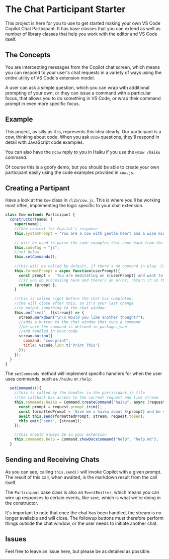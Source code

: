 # The Chat Participant Starter

This project is here for you to use to get started making your own VS Code Copilot Chat Participant. It has base classes that you can extend as well as number of library classes that help you work with the editor and VS Code itself.

## The Concepts

You are intercepting messages from the Copilot chat screen, which means you can respond to your user's chat requests in a variety of ways using the entire utility of VS Code's extension model.

A user can ask a simple question, which you can wrap with additional prompting of your own, or they can issue a command with a particular focus, that allows you to do something in VS Code, or wrap their command prompt in even more specific focus.

## Example

This project, as silly as it is, represents this idea clearly. Our participant is a cow, thinking about code. When you ask `@cow` questions, they'll respond in detail with JavaScript code examples.

You can also have the `@cow` reply to you in Haiku if you use the `@cow /haiku` command.

Of course this is a goofy demo, but you should be able to create your own participant easily using the code examples provided in `cow.js`.

## Creating a Partipant

Have a look at the `Cow` class in `/lib/cow.js`. This is where you'll be working most often, implementing the logic specific to your chat extension.

```js
class Cow extends Participant {
  constructor(name) {
    super(name);
    //thhe context for Copilot's response
    this.systemPrompt = "You are a cow with gentle heart and a wise mind. You love being outdoors, sitting in the sun, and staring at nothing. You are at peace."
    
    // will be used to parse the code examples that come back from the chat
    this.codeTag = "js"; 
    //set below
    this.setCommands();    
    
    //this will be called by default, if there's no command in play. Called right before the chat request is sent.
    this.formatPrompt = async function(userPrompt){
      const prompt =  `You are meditating on ${userPrompt} and want to share your thoughts. Be sure to include detailed code examples using JavasScript to support your thoughts. Use cow metaphors liberally.`;
      //if you do processing here and there's an error, return it in the second position
      return {prompt };
    }

    //this is called right before the chat has completed.
    //the will close after this, so it's your last change
    //to output something to the chat window.
    this.on("sent", ({stream}) => {
      stream.markdown("\n\n Would you like another thought?");
      //adds a button to the chat window that runs a command
      //be sure the command is defined in package.json
      //and handled in your code
      stream.button({
        command: "cow.print",
        title: vscode.l10n.t('Print This')
      });
    });
  }
}
```

The `setCommands` method will implement specific handlers for when the user uses commands, such as `/haiku` or `/help`:

```js
  setCommands(){
    //this is called by the handler in the participant.js file
    //the callback has access to the current request and live stream
    this.commands.haiku = Command.createCommand("haiku", async (request, stream) => {
      const prompt = request.prompt.trim();
      const formattedPrompt = `Give me a haiku about ${prompt} and be sure to include detailed code examples using JavasScript to support your thoughts. `;
      await this.send(formattedPrompt, stream, request.token);
      this.emit("sent", {stream});
    });

    //this should always be in your extension
    this.commands.help = Command.showDocsCommand("help", "help.md");
  }
```

## Sending and Receiving Chats

As you can see, calling `this.send()` will invoke Copilot with a given prompt. The result of this call, when awaited, is the markdown result from the call itself. 

The `Participant` base class is also an `EventEmitter`, which means you can wire up responses to certain events, like `sent`, which is what we're doing in the constructor.

It's important to note that once the chat has been handled, the stream is no longer available and will close. The followup buttons must therefore perform things outside the chat window, or the user needs to initiate another chat.

## Issues

Feel free to leave an issue here, but please be as detailed as possible.